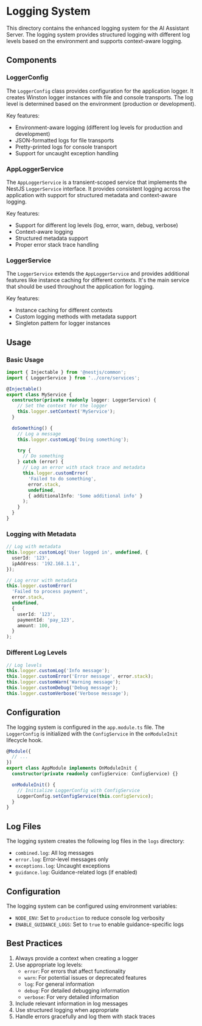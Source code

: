 # Logging System

This directory contains the enhanced logging system for the AI Assistant Server. The logging system provides structured logging with different log levels based on the environment and supports context-aware logging.

## Components

### LoggerConfig

The `LoggerConfig` class provides configuration for the application logger. It creates Winston logger instances with file and console transports. The log level is determined based on the environment (production or development).

Key features:
- Environment-aware logging (different log levels for production and development)
- JSON-formatted logs for file transports
- Pretty-printed logs for console transport
- Support for uncaught exception handling

### AppLoggerService

The `AppLoggerService` is a transient-scoped service that implements the NestJS `LoggerService` interface. It provides consistent logging across the application with support for structured metadata and context-aware logging.

Key features:
- Support for different log levels (log, error, warn, debug, verbose)
- Context-aware logging
- Structured metadata support
- Proper error stack trace handling

### LoggerService

The `LoggerService` extends the `AppLoggerService` and provides additional features like instance caching for different contexts. It's the main service that should be used throughout the application for logging.

Key features:
- Instance caching for different contexts
- Custom logging methods with metadata support
- Singleton pattern for logger instances

## Usage

### Basic Usage

```typescript
import { Injectable } from '@nestjs/common';
import { LoggerService } from '../core/services';

@Injectable()
export class MyService {
  constructor(private readonly logger: LoggerService) {
    // Set the context for the logger
    this.logger.setContext('MyService');
  }

  doSomething() {
    // Log a message
    this.logger.customLog('Doing something');

    try {
      // Do something
    } catch (error) {
      // Log an error with stack trace and metadata
      this.logger.customError(
        'Failed to do something',
        error.stack,
        undefined,
        { additionalInfo: 'Some additional info' }
      );
    }
  }
}
```

### Logging with Metadata

```typescript
// Log with metadata
this.logger.customLog('User logged in', undefined, {
  userId: '123',
  ipAddress: '192.168.1.1',
});

// Log error with metadata
this.logger.customError(
  'Failed to process payment',
  error.stack,
  undefined,
  {
    userId: '123',
    paymentId: 'pay_123',
    amount: 100,
  }
);
```

### Different Log Levels

```typescript
// Log levels
this.logger.customLog('Info message');
this.logger.customError('Error message', error.stack);
this.logger.customWarn('Warning message');
this.logger.customDebug('Debug message');
this.logger.customVerbose('Verbose message');
```

## Configuration

The logging system is configured in the `app.module.ts` file. The `LoggerConfig` is initialized with the `ConfigService` in the `onModuleInit` lifecycle hook.

```typescript
@Module({
  // ...
})
export class AppModule implements OnModuleInit {
  constructor(private readonly configService: ConfigService) {}

  onModuleInit() {
    // Initialize LoggerConfig with ConfigService
    LoggerConfig.setConfigService(this.configService);
  }
}
```

## Log Files

The logging system creates the following log files in the `logs` directory:

- `combined.log`: All log messages
- `error.log`: Error-level messages only
- `exceptions.log`: Uncaught exceptions
- `guidance.log`: Guidance-related logs (if enabled)

## Configuration

The logging system can be configured using environment variables:

- `NODE_ENV`: Set to `production` to reduce console log verbosity
- `ENABLE_GUIDANCE_LOGS`: Set to `true` to enable guidance-specific logs

## Best Practices

1. Always provide a context when creating a logger
2. Use appropriate log levels:
   - `error`: For errors that affect functionality
   - `warn`: For potential issues or deprecated features
   - `log`: For general information
   - `debug`: For detailed debugging information
   - `verbose`: For very detailed information
3. Include relevant information in log messages
4. Use structured logging when appropriate
5. Handle errors gracefully and log them with stack traces
